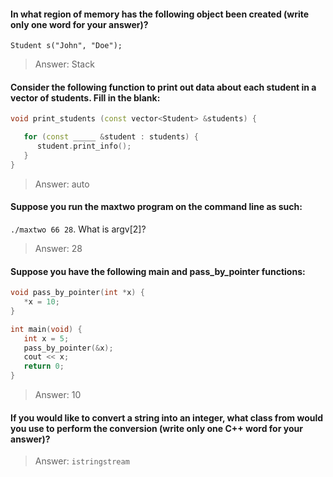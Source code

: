 #### In what region of memory has the following object been created (write only one word for your answer)?
`Student s("John", "Doe");`
> Answer: Stack

#### Consider the following function to print out data about each student in a vector of students. Fill in the blank:
```cpp
void print_students (const vector<Student> &students) {

   for (const _____ &student : students) {
      student.print_info();
   }
}
```
> Answer: auto

#### Suppose you run the maxtwo program on the command line as such:
`./maxtwo 66 28`. What is argv[2]?
> Answer: 28

#### Suppose you have the following main and pass_by_pointer functions:
```cpp
void pass_by_pointer(int *x) {
   *x = 10;
}

int main(void) {
   int x = 5;
   pass_by_pointer(&x);
   cout << x;
   return 0;
}
```
> Answer: 10

#### If you would like to convert a string into an integer, what class from <sstream> would you use to perform the conversion (write only one C++ word for your answer)?
> Answer: `istringstream`
